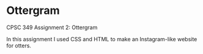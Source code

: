 # Ottergram

CPSC 349 Assignment 2: Ottergram

In this assignment I used CSS and HTML to make an Instagram-like website for otters.  
